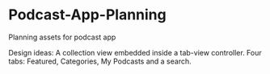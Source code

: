 # Podcast-App-Planning
Planning assets for podcast app

Design ideas:  A collection view embedded inside a tab-view controller.
Four tabs: Featured, Categories, My Podcasts and a search.

